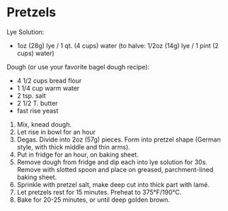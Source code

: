 # Pretzels

Lye Solution:

- 1oz (28g) lye / 1 qt. (4 cups) water (to halve: 1/2oz (14g) lye / 1 pint (2 cups) water)

Dough (or use your favorite bagel dough recipe):

- 4 1/2 cups bread flour
- 1 1/4 cup warm water
- 2 tsp. salt
- 2 1/2 T. butter
- fast rise yeast

1. Mix, knead dough.
2. Let rise in bowl for an hour
3. Degas. Divide into 2oz (57g) pieces. Form into pretzel shape (German style, with thick middle and thin arms).
4. Put in fridge for an hour, on baking sheet.
5. Remove dough from fridge and dip each into lye solution for 30s. Remove with slotted spoon and place on greased, parchment-lined baking sheet.
6. Sprinkle with pretzel salt, make deep cut into thick part with lamé.
7. Let pretzels rest for 15 minutes. Preheat to 375°F/190°C.
8. Bake for 20-25 minutes, or until deep golden brown.

